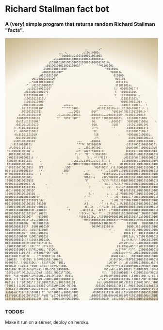 # Richard Stallman fact bot

### A (very) simple program that returns random Richard Stallman "facts".

<p align="center"><img src="/img/rms.png" /></p>

### TODOS:
Make it run on a server, deploy on heroku.
